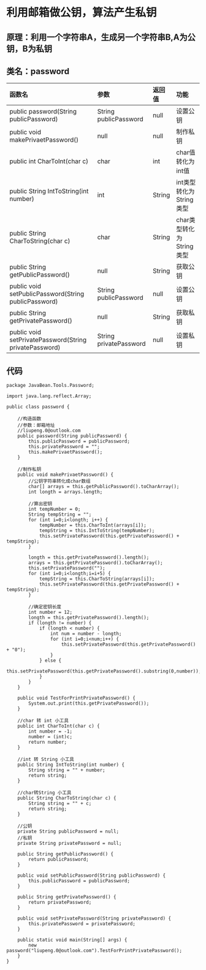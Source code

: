 # 利用邮箱做公钥，算法产生私钥

## 原理：利用一个字符串A，生成另一个字符串B,A为公钥，B为私钥

## 类名：password

| 函数名 | 参数 | 返回值 | 功能 |
| :--- | :--- | :--- | :--- |
| public password\(String publicPassword\) | String publicPassword | null | 设置公钥 |
| public void makePrivaetPassword\(\) | null | null | 制作私钥 |
| public int CharToInt\(char c\) | char | int | char值转化为int值  |
| public String IntToString\(int number\) | int | String | int类型转化为String类型 |
| public String CharToString\(char c\) | char | String | char类型转化为String类型 |
| public String getPublicPassword\(\) | null | String | 获取公钥 |
| public void setPublicPassword\(String publicPassword\) | String publicPassword | null | 设置公钥 |
| public String getPrivatePassword\(\) | null | String | 获取私钥 |
| public void setPrivatePassword\(String privatePassword\) | String privatePassword | null | 设置私钥 |

## 代码

```
package JavaBean.Tools.Password;

import java.lang.reflect.Array;

public class password {

    //构造函数
    //参数：邮箱地址
    //liupeng.0@outlook.com
    public password(String publicPassword) {
        this.publicPassword = publicPassword;
        this.privatePassword = "";
        this.makePrivaetPassword();
    }

    //制作私钥
    public void makePrivaetPassword() {
        //公钥字符串转化成char数组
        char[] arrays = this.getPublicPassword().toCharArray();
        int longth = arrays.length;

        //算出密钥
        int tempNumber = 0;
        String tempString = "";
        for (int i=0;i<longth; i++) {
            tempNumber = this.CharToInt(arrays[i]);
            tempString = this.IntToString(tempNumber);
            this.setPrivatePassword(this.getPrivatePassword() + tempString);
        }

        longth = this.getPrivatePassword().length();
        arrays = this.getPrivatePassword().toCharArray();
        this.setPrivatePassword("");
        for (int i=0;i<longth;i=i+5) {
            tempString = this.CharToString(arrays[i]);
            this.setPrivatePassword(this.getPrivatePassword() + tempString);
        }

        //确定密钥长度
        int number = 12;
        longth = this.getPrivatePassword().length();
        if (longth != number) {
            if (longth < number) {
                int num = number - longth;
                for (int i=0;i<num;i++) {
                    this.setPrivatePassword(this.getPrivatePassword() + "0");
                }
            } else {
                this.setPrivatePassword(this.getPrivatePassword().substring(0,number));
            }
        }
    }

    public void TestForPrintPrivatePassword() {
        System.out.print(this.getPrivatePassword());
    }

    //char 转 int 小工具
    public int CharToInt(char c) {
        int number = -1;
        number = (int)c;
        return number;
    }

    //int 转 String 小工具
    public String IntToString(int number) {
        String string = "" + number;
        return string;
    }

    //char转String 小工具
    public String CharToString(char c) {
        String string = "" + c;
        return string;
    }

    //公钥
    private String publicPassword = null;
    //私钥
    private String privatePassword = null;

    public String getPublicPassword() {
        return publicPassword;
    }

    public void setPublicPassword(String publicPassword) {
        this.publicPassword = publicPassword;
    }

    public String getPrivatePassword() {
        return privatePassword;
    }

    public void setPrivatePassword(String privatePassword) {
        this.privatePassword = privatePassword;
    }

    public static void main(String[] args) {
        new password("liupeng.0@outlook.com").TestForPrintPrivatePassword();
    }
}
```



